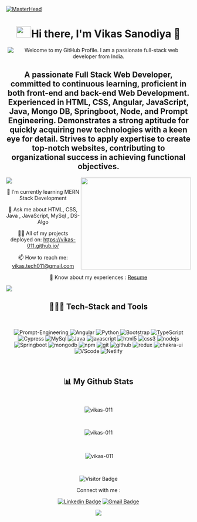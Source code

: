 [![MasterHead](https://cdn.hashnode.com/res/hashnode/image/upload/v1609863995034/X1npNgq5d.gif)](https://vikas-011.github.io)
<!-- <h1 align="center">Hi👋 I'm Vikas Sanodiya </h1> -->
<h1 align='center'><img height="30" width="40" src="https://raw.githubusercontent.com/blackcater/blackcater/main/images/Hi.gif"/>Hi there, I'm Vikas Sanodiya 🙂</h1>
<p align='center' style='margin: 16px 4px 8px;'>
    <img src="https://readme-typing-svg.herokuapp.com?font=Fira+Code&duration=3000&pause=1000&speed=10&color=54A6FF&center=true&vCenter=true&multiline=true&width=710&height=70&lines=Welcome+to+my+GitHub+Profile;I+am+a+passionate+full-stack+web+developer+from+India" alt="Welcome to my GitHub Profile. I am a passionate full-stack web developer from India." />
</p>
 
<h2 align='center'>
A passionate Full Stack Web Developer, committed to continuous learning, proficient in both front-end and back-end Web Development. Experienced in HTML, CSS, Angular, JavaScript, Java, Mongo DB, Springboot, Node, and Prompt Engineering. Demonstrates a strong aptitude for quickly acquiring new technologies with a keen eye for detail. Strives to apply expertise to create top-notch websites, contributing to organizational success in achieving functional objectives.</h2>

 <img src='https://raw.githubusercontent.com/andreasbm/readme/master/assets/lines/colored.png' />
 
 <img class="mt200" src="https://raw.githubusercontent.com/MicaelliMedeiros/micaellimedeiros/master/image/computer-illustration.png" height="250" width="300px" align="right" >
  

<div align="center">
 <p>🌱 I’m currently learning MERN Stack Development</p>
 <p>💬 Ask me about HTML, CSS, Java , JavaScript, MySql , DS-Algo</p>
 <p>👨‍💻 All of my projects deployed on: <a href="https://vikas-011.github.io/">https://vikas-011.github.io/</a></p>
 <p>📫 How to reach me: <a href="vikas.tech011@gmail.com">vikas.tech011@gmail.com</a></p> 
 <p>📄 Know about my experiences : <a href="https://vikas-011.github.io/Resume%20Vikas%20Sanodiya.pdf">Resume</a></p>
</div>

<img src='https://raw.githubusercontent.com/andreasbm/readme/master/assets/lines/colored.png' />
<div align="center">
 
    
   <div align="center">
    <h2 align="center">🧑🏻‍💻 Tech-Stack and Tools</h2>
   <br/>
   <p>
    <img src="https://img.shields.io/badge/Prompt_Engineering-eed202?style=for-the-badge&logo=Prompt_Engineering" alt="Prompt-Engineering" />
    <img src="https://img.shields.io/badge/-Angular-red?style=for-the-badge&logo=Angular" alt="Angular" />
    <img src="https://img.shields.io/badge/-Python-black?style=for-the-badge&logo=Python" alt="Python" />
    <img src="https://img.shields.io/badge/-Bootstrap-563D7C?style=for-the-badge&logo=bootstrap" alt="Bootstrap" />
    <img src="https://img.shields.io/badge/-TypeScript-007ACC?style=for-the-badge&logo=typescript" alt="TypeScript" />
    <img src="https://img.shields.io/badge/-Cypress-311C87?style=for-the-badge&logo=apollo-cypress" alt="Cypress" />
    <img src="https://img.shields.io/badge/-MySql-E10098?style=for-the-badge&logo=MySql" alt="MySql" />
    <img src="https://img.shields.io/badge/Java -20232A?style=for-the-badge&logo=Java&logoColor=61DAFB" alt="Java " />
    <img src="https://img.shields.io/badge/JavaScript-323330?style=for-the-badge&logo=javascript&logoColor=F7DF1E" alt="javascript" />
    <img src="https://img.shields.io/badge/HTML5-E34F26?style=for-the-badge&logo=html5&logoColor=white" alt="html5" />
    <img src="https://img.shields.io/badge/CSS3-1572B6?style=for-the-badge&logo=css3&logoColor=white" alt="css3" /> 
    <img src="https://img.shields.io/badge/Node.js-339933?style=for-the-badge&logo=nodedotjs&logoColor=white" alt="nodejs" />
    <img src="https://img.shields.io/badge/Springboot-000000?style=for-the-badge&logo=Springboot&logoColor=white" alt="Springboot" />
    <img src="https://img.shields.io/badge/MongoDB-4EA94B?style=for-the-badge&logo=mongodb&logoColor=white" alt="mongodb" />
    <img src="https://img.shields.io/badge/npm-CB3837?style=for-the-badge&logo=npm&logoColor=white" alt="npm" />
    <img src="https://img.shields.io/badge/Git-f44d27?style=for-the-badge&logo=git&logoColor=white" alt="git" />
    <img src="https://img.shields.io/badge/GitHub-100000?style=for-the-badge&logo=github&logoColor=white" alt="github" /> 
    <img src="https://img.shields.io/badge/Redux-593D88?style=for-the-badge&logo=redux&logoColor=white" alt="redux" /> 
    <img src="https://img.shields.io/badge/Chakra%20UI-3bc7bd?style=for-the-badge&logo=chakraui&logoColor=white" alt="chakra-ui" />
    <img src="https://img.shields.io/badge/-VScode-336791?style=for-the-badge&logo=VScode" alt="VScode" />
    <img src="https://img.shields.io/badge/-Netlify-430098?style=for-the-badge&logo=Netlify" alt="Netlify" />
   </p>
</div>
 
<!-- ![HTML5](https://img.shields.io/badge/-HTML5-E34F26?style=flat-square&logo=html5&logoColor=white)
![CSS3](https://img.shields.io/badge/-CSS3-1572B6?style=flat-square&logo=css3)
![JavaScript](https://img.shields.io/badge/-JavaScript-black?style=flat-square&logo=javascript)
![Java ](https://img.shields.io/badge/-Java -black?style=flat-square&logo=Java )
![Redux](https://img.shields.io/badge/-Redux-black?style=flat-square&logo=Redux)
![ChakraUI](https://img.shields.io/badge/-ChakraUI-00599C?style=flat-square&logo=ChakraUI)
![MySql](https://img.shields.io/badge/-MySql-E10098?style=flat-square&logo=MySql)
![Cypress](https://img.shields.io/badge/-Cypress-311C87?style=flat-square&logo=apollo-cypress)
![TypeScript](https://img.shields.io/badge/-TypeScript-007ACC?style=flat-square&logo=typescript)
![Bootstrap](https://img.shields.io/badge/-Bootstrap-563D7C?style=flat-square&logo=bootstrap)
![Python](https://img.shields.io/badge/-Python-black?style=flat-square&logo=Python)
![Nodejs](https://img.shields.io/badge/-Nodejs-black?style=flat-square&logo=Node.js)
![MongoDB](https://img.shields.io/badge/-MongoDB-black?style=flat-square&logo=mongodb)
![ExpessJS](https://img.shields.io/badge/-ExpessJS-black?style=flat-square&logo=Springboot)
![VScode](https://img.shields.io/badge/-VScode-336791?style=flat-square&logo=VScode)
![Github](https://img.shields.io/badge/-Github-black?style=flat-square&logo=Github)
![Netlify](https://img.shields.io/badge/-Netlify-430098?style=flat-square&logo=Netlify)
  -->
<div/>
 <br/>
 <h2 align="center">📊 My Github Stats</h2>
   <br/>   
 
 <p><img align="center" src="https://github-readme-stats.vercel.app/api/top-langs?username=vikas-011&show_icons=true&locale=en&layout=compact" alt="vikas-011" /></p>
  
  <br/>
<p><img align="center" src="https://github-readme-streak-stats.herokuapp.com?user=vikas-011&show_icons=true&&theme=highcontrast&ring=38EBDA" alt="vikas-011" /></p>
 <br/>
 
<p>&nbsp;<img align="center" src="https://github-readme-stats.vercel.app/api?username=vikas-011&show_icons=true&&theme=highcontrast&ring=38EBDA" alt="vikas-011" /></p>
 <br/>
 
![Visitor Badge](https://visitor-badge.laobi.icu/badge?page_id=vikas-011.vikas-011)


Connect with me :
 
 [![Linkedin Badge](https://img.shields.io/badge/-LinkedIn-blue?style=flat-square&logo=Linkedin&logoColor=white&link=https://www.linkedin.com/in/vikassanodiya?original_referer=https%3A%2F%2Fwww.google.com%2F)](https://www.linkedin.com/in/vikassanodiya?original_referer=https%3A%2F%2Fwww.google.com%2F)  [![Gmail Badge](https://img.shields.io/badge/-GMAIL-c14438?style=flat-square&logo=Gmail&logoColor=white&link=mailto:vikas.tech011@gmail.com)](mailto:vikas.tech011@gmail.com)
 
 
 <img  src="https://raw.githubusercontent.com/Trilokia/Trilokia/379277808c61ef204768a61bbc5d25bc7798ccf1/bottom_header.svg">
  </p>

